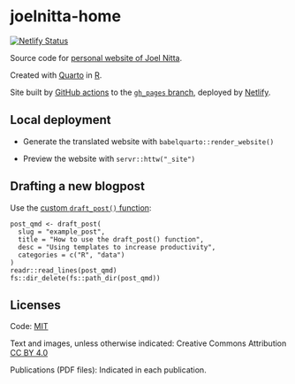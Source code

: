 # joelnitta-home

[![Netlify Status](https://api.netlify.com/api/v1/badges/4dec3009-d025-4fdf-b25e-76e98b2f34e1/deploy-status)](https://app.netlify.com/sites/laughing-cray-e2c0db/deploys)

Source code for [personal website of Joel Nitta](https://www.joelnitta.com).

Created with [Quarto](https://quarto.org/) in [R](https://www.r-project.org/). 

Site built by [GitHub actions](.github/workflows/build_site.yml) to the [`gh_pages` branch](https://github.com/joelnitta/joelnitta-home/tree/gh-pages), deployed by [Netlify](https://www.netlify.com/).

## Local deployment

- Generate the translated website with `babelquarto::render_website()`

- Preview the website with `servr::httw("_site")`

## Drafting a new blogpost

Use the [custom `draft_post()` function](R/functions.R):

```
post_qmd <- draft_post(
  slug = "example_post",
  title = "How to use the draft_post() function",
  desc = "Using templates to increase productivity",
  categories = c("R", "data")
)
readr::read_lines(post_qmd)
fs::dir_delete(fs::path_dir(post_qmd))
```

## Licenses

Code: [MIT](LICENSE)

Text and images, unless otherwise indicated: Creative Commons Attribution [CC BY 4.0](https://creativecommons.org/licenses/by/4.0/legalcode)

Publications (PDF files): Indicated in each publication.